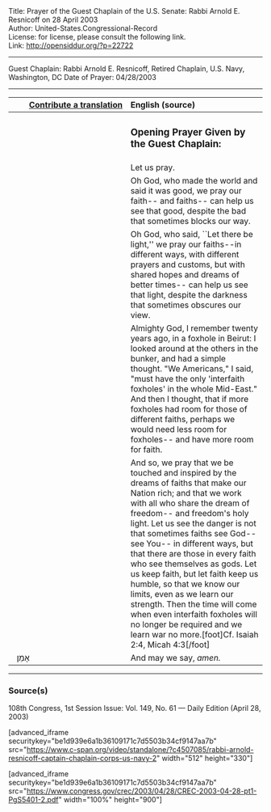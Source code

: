 <html>
<head></head>
<body>
Title: Prayer of the Guest Chaplain of the U.S. Senate: Rabbi Arnold E. Resnicoff on 28 April 2003<br />
Author: United-States.Congressional-Record<br />
License: for license, please consult the following link.<br />
Link: <a href="http://opensiddur.org/?p=22722">http://opensiddur.org/?p=22722</a>
<p />
<hr />

Guest Chaplain: Rabbi Arnold E. Resnicoff, Retired Chaplain, U.S. Navy, Washington, DC
Date of Prayer: 04/28/2003

<hr />

<table style="margin-left: auto;margin-right: auto;" class="draggable">
<thead><tr><th id="x" style="text-align: right;"><a href="/contributing/upload/">Contribute a translation</a></th><th style="text-align: left;">English (source)</th></tr></thead>
<tbody>
<tr><td style="vertical-align:top;" width="46%">
<div class="liturgy"><span lang="he">

</span></div></td>
 
<td style="vertical-align:top;" width="53%">
<div class="english">
<h3>Opening Prayer Given by the Guest Chaplain:</h3>
</div></td></tr>


<tr><td style="vertical-align:top;" width="46%">
<div class="liturgy"><span lang="he">

</span></div></td>
 
<td style="vertical-align:top;" width="53%">
<div class="english">
Let us pray.
</div></td></tr>


<tr><td style="vertical-align:top;" width="46%">
<div class="liturgy"><span lang="he">

</span></div></td>
 
<td style="vertical-align:top;" width="53%">
<div class="english">
Oh God, 
who made the world and said it was good, 
we pray our faith-- and faiths--
can help us see that good, 
despite the bad that sometimes blocks our way. 
</div></td></tr>


<tr><td style="vertical-align:top;" width="46%">
<div class="liturgy"><span lang="he">

</span></div></td>
 
<td style="vertical-align:top;" width="53%">
<div class="english">
Oh God, 
who said, ``Let there be light,'' 
we pray our faiths--in different ways, 
with different prayers and customs, 
but with shared hopes and dreams of better times--
can help us see that light, 
despite the darkness that sometimes obscures our view.
</div></td></tr>


<tr><td style="vertical-align:top;" width="46%">
<div class="liturgy"><span lang="he">

</span></div></td>
 
<td style="vertical-align:top;" width="53%">
<div class="english">
Almighty God, 
I remember twenty years ago, in a foxhole in Beirut: 
I looked around at the others in the bunker, and had a simple thought. 
"We Americans," I said, "must have the only 'interfaith foxholes' in the whole Mid-East." 
And then I thought, 
that if more foxholes had room for those of different faiths, 
perhaps we would need less room for foxholes--
and have more room for faith.
</div></td></tr>


<tr><td style="vertical-align:top;" width="46%">
<div class="liturgy"><span lang="he">

</span></div></td>
 
<td style="vertical-align:top;" width="53%">
<div class="english">
And so, we pray that we be touched and inspired 
by the dreams of faiths that make our Nation rich; 
and that we work with all who share the dream of freedom--
and freedom's holy light. 
Let us see the danger is not that sometimes faiths see God--
see You--
in different ways, 
but that there are those in every faith 
who see themselves as gods. 
Let us keep faith, 
but let faith keep us humble, 
so that we know our limits, 
even as we learn our strength. 
Then the time will come when even interfaith foxholes will no longer be required 
and we learn war no more.[foot]Cf. Isaiah 2:4, Micah 4:3[/foot]
</div></td></tr>


<tr><td style="vertical-align:top;" width="46%">
<div class="liturgy"><span lang="he">
&nbsp;
אָמֵן׃
</span></div></td>
 
<td style="vertical-align:top;" width="53%">
<div class="english">
And may we say, 
<em>amen.</em>
</div></td></tr>
</tbody></table>

<hr />

<h3>Source(s)</h3>

108th Congress, 1st Session
Issue: Vol. 149, No. 61 — Daily Edition (April 28, 2003)

[advanced_iframe securitykey="be1d939e6a1b36109171c7d5503b34cf9147aa7b" src="https://www.c-span.org/video/standalone/?c4507085/rabbi-arnold-resnicoff-captain-chaplain-corps-us-navy-2" width="512" height="330"]

[advanced_iframe securitykey="be1d939e6a1b36109171c7d5503b34cf9147aa7b" src="https://www.congress.gov/crec/2003/04/28/CREC-2003-04-28-pt1-PgS5401-2.pdf" width="100%" height="900"]
</body>
</html>